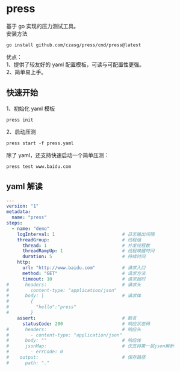 # press

基于 go 实现的压力测试工具。     
安装方法
```shell script
go install github.com/czasg/press/cmd/press@latest
```

优点：     
1、提供了较友好的 yaml 配置模板，可读与可配置性更强。     
2、简单易上手。  

## 快速开始
1、初始化 yaml 模板
```shell script
press init
```

2、启动压测  
```shell script
press start -f press.yaml
```

除了 yaml，还支持快速启动一个简单压测：
```shell script
press test www.baidu.com
```

## yaml 解读
```yaml
---
version: "1"
metadata:
  name: "press"
steps:
  - name: "demo"
    logInterval: 1                         # 日志输出间隔
    threadGroup:                           # 线程组
      thread: 1                            # 并发线程数
      threadRampUp: 1                      # 线程唤醒时间
      duration: 5                          # 持续时间
    http:
      url: "http://www.baidu.com"          # 请求入口
      method: "GET"                        # 请求方法
      timeout: 10                          # 请求超时
#      headers:                            # 请求头 
#        content-type: "application/json"
#      body: |                             # 请求体
#        {
#          "hello":"press"
#        }
    assert:                                # 断言
      statusCode: 200                      # 响应状态码
#      headers:                            # 响应头
#        - content-type: "application/json"
#      body: ""                            # 响应体
#      jsonMap:                            # 仅支持第一层json解析
#        - errCode: 0
#    output:                               # 保存路径                       
#      path: "."
```
